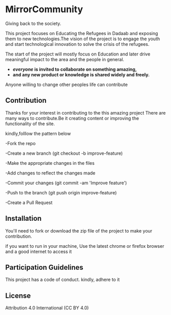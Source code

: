 # MirrorCommunity

Giving back to the society.

This project focuses on Educating the Refugees in Dadaab and exposing them to new technologies.The vision of the project is to engage the youth and start technological innovation to solve the crisis of the refugees.

The start of the project will mostly focus on Education and later drive meaningful impact to the area and the people in general.

* **_everyone_ is invited to collaborate on something amazing,**
* **and any new product or knowledge is shared widely and freely.**

Anyone willing to change other peoples life
can contribute

## Contribution

Thanks for your interest in contributing to the this amazing project There are many ways to contribute.Be it creating content or improving the functionality of the site.

kindly,folllow the pattern below

-Fork the repo

-Create a new branch (git checkout -b improve-feature)

-Make the appropriate changes in the files

-Add changes to reflect the changes made

-Commit your changes (git commit -am 'Improve feature')

-Push to the branch (git push origin improve-feature)

-Create a Pull Request


## Installation

You'll need to fork or download the zip file of the project to make your contribution.

if you want to run in your machine, Use the latest chrome or firefox browser and a good internet to access it

## Participation Guidelines

This project has a code of conduct. kindly, adhere to it 
## License
Attribution 4.0 International (CC BY 4.0)
